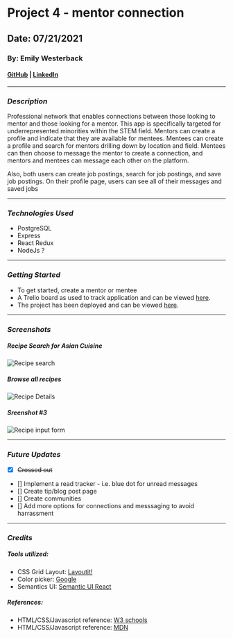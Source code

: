 # Project 4 - mentor connection

## Date: 07/21/2021

### By: Emily Westerback

#### [GitHub](https://github.com/ewesterback) | [LinkedIn](https://www.linkedin.com/in/emily-westerback)
***


### *Description*
Professional network that enables connections between those looking to mentor and those looking for a mentor.  This app is specifically targeted for underrepresented minorities within the STEM field.  Mentors can create a profile and indicate that they are available for mentees.  Mentees can create a profile and search for mentors drilling down by location and field.  Mentees can then choose to message the mentor to create a connection, and mentors and mentees can message each other on the platform.  

Also, both users can create job postings, search for job postings, and save job postings.  On their profile page, users can see all of their messages and saved jobs
***

### *Technologies Used*
* PostgreSQL
* Express
* React Redux
* NodeJs ?
  
***

### *Getting Started*
* To get started, create a mentor or mentee
* A Trello board as used to track application and can be viewed [here](https://trello.com/b/j77523pS/project2).
* The project has been deployed and can be viewed [here](link).
***

### *Screenshots*
##### Recipe Search for Asian Cuisine
![Recipe search](https://imgur.com/GFb7mHO.jpg)
##### Browse all recipes
![Recipe Details](https://imgur.com/KdMnb2y.jpg)
##### Sreenshot #3
![Recipe input form](https://imgur.com/KeacmBy.jpg)


***

### *Future Updates*
- [x] ~~Crossed out~~
- [] Implement a read tracker - i.e. blue dot for unread messages
- [] Create tip/blog post page
- [] Create communities
- [] Add more options for connections and messsaging to avoid harrassment

***

### *Credits*
##### Tools utilized: 
* CSS Grid Layout: [Layoutit!](https://grid.layoutit.com/)
* Color picker: [Google](https://www.google.com/search?q=color+picker)
* Semantics UI: [Semantic UI React](https://react.semantic-ui.com/)


##### References:
* HTML/CSS/Javascript reference: [W3 schools](https://www.w3schools.com/)
* HTML/CSS/Javascript reference: [MDN](https://developer.mozilla.org/en-US/)